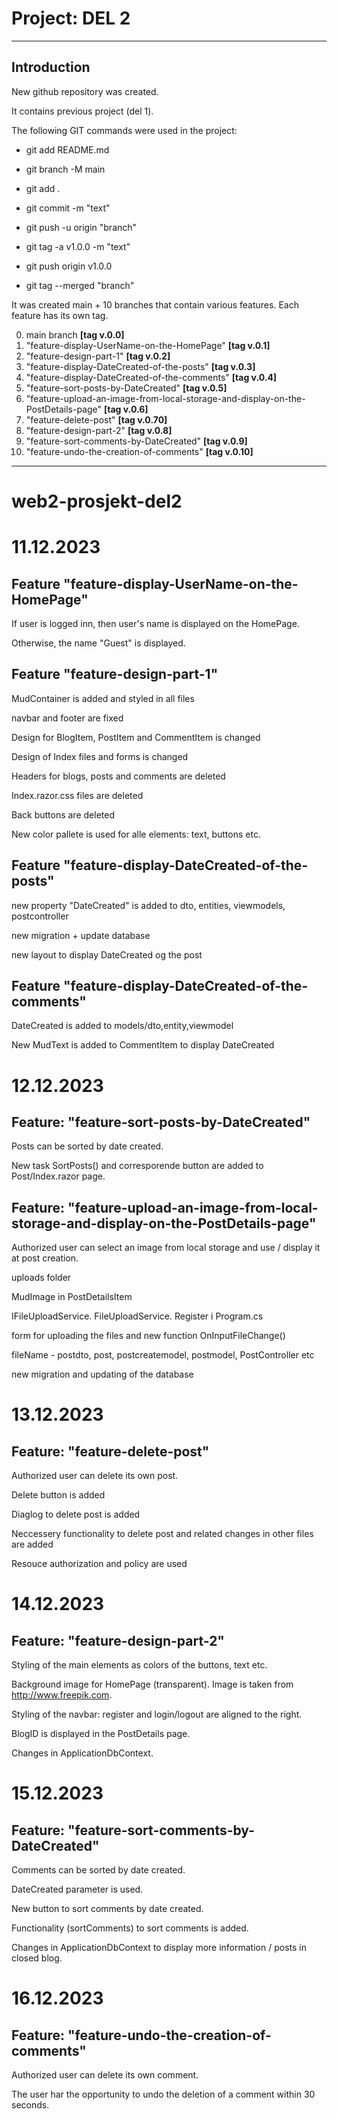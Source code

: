 # Project: DEL 2
---

## Introduction

New github repository was created.

It contains previous project (del 1).

The following GIT commands were used in the project:

- git add README.md
- git branch -M main

- git add .
- git commit -m "text" 
- git push -u origin "branch"
- git tag -a v1.0.0 -m "text" 
- git push origin v1.0.0
- git tag --merged "branch"

It was created main + 10 branches that contain various features.
Each feature has its own tag.

0. main branch **[tag v.0.0]**
1. "feature-display-UserName-on-the-HomePage" **[tag v.0.1]**
2. "feature-design-part-1" **[tag v.0.2]**
3. "feature-display-DateCreated-of-the-posts" **[tag v.0.3]**
4. "feature-display-DateCreated-of-the-comments" **[tag v.0.4]**
5. "feature-sort-posts-by-DateCreated" **[tag v.0.5]**
6. "feature-upload-an-image-from-local-storage-and-display-on-the-PostDetails-page" **[tag v.0.6]**
7. "feature-delete-post" **[tag v.0.70]**
8. "feature-design-part-2" **[tag v.0.8]**
9. "feature-sort-comments-by-DateCreated" **[tag v.0.9]**
10. "feature-undo-the-creation-of-comments" **[tag v.0.10]**

---
# web2-prosjekt-del2

# 11.12.2023
## Feature "feature-display-UserName-on-the-HomePage"
If user is logged inn, then user's name is displayed on the HomePage.  

Otherwise, the name "Guest" is displayed.

## Feature "feature-design-part-1"
MudContainer is added and styled in all files

navbar and footer are fixed

Design for BlogItem, PostItem and CommentItem is changed

Design of Index files and forms is changed

Headers for blogs, posts and comments are deleted

Index.razor.css files are deleted

Back buttons are deleted

New color pallete is used for alle elements: text, buttons etc.

## Feature "feature-display-DateCreated-of-the-posts"
new property "DateCreated" is added to dto, entities, viewmodels, postcontroller

new migration + update database

new layout to display DateCreated og the post

## Feature "feature-display-DateCreated-of-the-comments"

DateCreated is added to models/dto,entity,viewmodel

New MudText is added to CommentItem to display DateCreated

# 12.12.2023

## Feature: "feature-sort-posts-by-DateCreated"
Posts can be sorted by date created.

New task SortPosts() and corresporende button are added to Post/Index.razor page.

## Feature: "feature-upload-an-image-from-local-storage-and-display-on-the-PostDetails-page"
Authorized user can select an image from local storage and use / display it at post creation.

uploads folder

MudImage in PostDetailsItem

IFileUploadService. FileUploadService. Register i Program.cs

form for uploading the files and new function OnInputFileChange()

fileName - postdto, post, postcreatemodel, postmodel, PostController etc

new migration and updating of the database

# 13.12.2023

## Feature: "feature-delete-post"
Authorized user can delete its own post.

Delete button is added

Diaglog to delete post is added

Neccessery functionality to delete post and related changes in other files are added 

Resouce authorization and policy are used

# 14.12.2023

## Feature: "feature-design-part-2"
Styling of the main elements as colors of the buttons, text etc.

Background image for HomePage (transparent). Image is taken from http://www.freepik.com.

Styling of the navbar: register and login/logout are aligned to the right.

BlogID is displayed in the PostDetails page.

Changes in ApplicationDbContext.

# 15.12.2023

## Feature: "feature-sort-comments-by-DateCreated"
Comments can be sorted by date created.

DateCreated parameter is used.

New button to sort comments by date created.

Functionality (sortComments) to sort comments is added.

Changes in ApplicationDbContext to display more information / posts in closed blog.

# 16.12.2023
## Feature: "feature-undo-the-creation-of-comments"
Authorized user can delete its own comment.  

The user har the opportunity to undo the deletion of a comment within 30 seconds. 